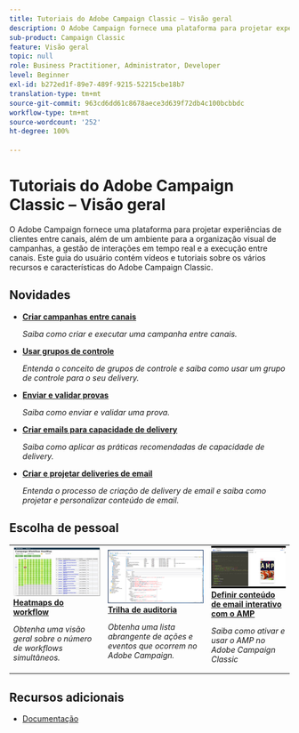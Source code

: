 ```yaml
---
title: Tutoriais do Adobe Campaign Classic – Visão geral
description: O Adobe Campaign fornece uma plataforma para projetar experiências de clientes entre canais, além de um ambiente para a organização visual de campanhas, a gestão de interações em tempo real e a execução entre canais. Este guia do usuário contém vídeos e tutoriais sobre os vários recursos e características do Adobe Campaign Standard.
sub-product: Campaign Classic
feature: Visão geral
topic: null
role: Business Practitioner, Administrator, Developer
level: Beginner
exl-id: b272ed1f-89e7-489f-9215-52215cbe18b7
translation-type: tm+mt
source-git-commit: 963cd6dd61c8678aece3d639f72db4c100bcbbdc
workflow-type: tm+mt
source-wordcount: '252'
ht-degree: 100%

---
```


# Tutoriais do Adobe Campaign Classic – Visão geral

O Adobe Campaign fornece uma plataforma para projetar experiências de clientes entre canais, além de um ambiente para a organização visual de campanhas, a gestão de interações em tempo real e a execução entre canais. Este guia do usuário contém vídeos e tutoriais sobre os vários recursos e características do Adobe Campaign Classic.

## Novidades

* **[Criar campanhas entre canais](/help/orchestrating-campaigns/cross-channel-campaigns.md)**

   *Saiba como criar e executar uma campanha entre canais.*

* **[Usar grupos de controle](/help/sending-messages/email-channel/use-control-groups.md)**

   *Entenda o conceito de grupos de controle e saiba como usar um grupo de controle para o seu delivery.*

* **[Enviar e validar provas](/help/sending-messages/email-channel/send-and-validate-proofs.md)**

   *Saiba como enviar e validar uma prova.*

* **[Criar emails para capacidade de delivery](/help/sending-messages/email-channel/design-emails-for-deliverability.md)**

   *Saiba como aplicar as práticas recomendadas de capacidade de delivery.*

* **[Criar e projetar deliveries de email](/help/sending-messages/email-channel/create-and-design-email-deliveries.md)**

   *Entenda o processo de criação de delivery de email e saiba como projetar e personalizar conteúdo de email.*


## Escolha de pessoal

<table>
<tr>
  <td>
    <a href="./monitoring-campaign-classic/workflow-heatmap.md">
      <img alt="Heatmaps do workflow (vídeo)" src="./assets/workflow-heatmap.png"/>
    </a>
    <div>
      <a href="./monitoring-campaign-classic/workflow-heatmap.md">
    <strong>Heatmaps do workflow</strong>
    </a>
    </div>
    <p>
    <em>Obtenha uma visão geral sobre o número de workflows simultâneos.</em>
    <p>
  </td>
   <td>
    <a href="./monitoring-campaign-classic/audit-trail.md">
      <img alt="Trilha de auditoria (vídeo)" src="./assets/acc-audit-trail-thumb.png" />
    </a>
    <div>
      <a href="./monitoring-campaign-classic/audit-trail.md">
    <strong>Trilha de auditoria</strong>
    </a>
    </div> 
    <p>
    <em>Obtenha uma lista abrangente de ações e eventos que ocorrem no Adobe Campaign.</em>
    <p>
  </td>
  <td>
    <a href="./sending-messages/email-channel/defining-interactive-email-content-with-amp.md">
      <img alt="Definir conteúdo de email interativo com o AMP (vídeo)" src="./assets/29940.png" />
    </a>
    <div>
      <a href="./sending-messages/email-channel/defining-interactive-email-content-with-amp.md">
    <strong>Definir conteúdo de email interativo com o AMP</strong>
    </a>
    </div>
    <p>
    <em>Saiba como ativar e usar o AMP no Adobe Campaign Classic </em>
    <p>
  </td>
</tr>
</table>

## Recursos adicionais

* [Documentação](https://docs.adobe.com/content/help/pt-BR/campaign-classic/using/getting-started/starting-with-adobe-campaign/about-adobe-campaign-classic.html)
